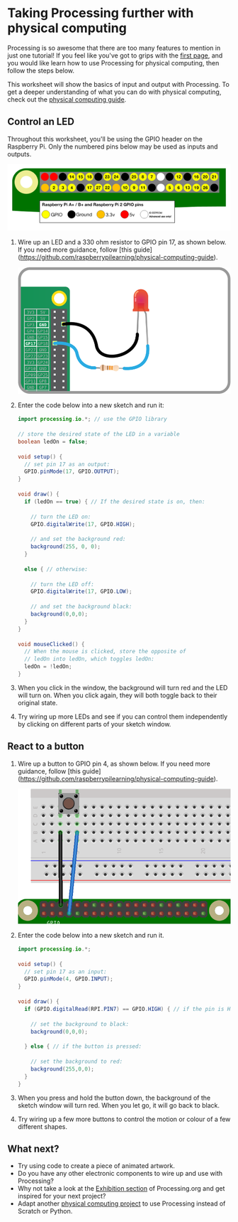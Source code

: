 # Taking Processing further with physical computing

Processing is so awesome that there are too many features to mention in just one tutorial! If you feel like you've got to grips with the [first page](worksheet.md), and you would like learn how to use Processing for physical computing, then follow the steps below.

This worksheet will show the basics of input and output with Processing. To get a deeper understanding of what you can do with physical computing, check out the [physical computing guide](https://github.com/raspberrypilearning/physical-computing-guide).

## Control an LED

Throughout this worksheet, you'll be using the GPIO header on the Raspberry Pi. Only the numbered pins below may be used as inputs and outputs.

![](images/gpio-numbers-pi2.png)

1. Wire up an LED and a 330 ohm resistor to GPIO pin 17, as shown below. If you need more guidance, follow [this guide] (https://github.com/raspberrypilearning/physical-computing-guide).

	![](images/led-gpio17.png)

1. Enter the code below into a new sketch and run it:

	```java
	import processing.io.*; // use the GPIO library

	// store the desired state of the LED in a variable
	boolean ledOn = false; 

	void setup() {
	  // set pin 17 as an output:
	  GPIO.pinMode(17, GPIO.OUTPUT);  
	}

	void draw() {
	  if (ledOn == true) { // If the desired state is on, then:

	  	// turn the LED on:
	    GPIO.digitalWrite(17, GPIO.HIGH);

	    // and set the background red:
	    background(255, 0, 0);
	  }

	  else { // otherwise:

	  	// turn the LED off:
	    GPIO.digitalWrite(17, GPIO.LOW);

	    // and set the background black:
	    background(0,0,0);
	  }
	}

	void mouseClicked() {
	  // When the mouse is clicked, store the opposite of 
	  // ledOn into ledOn, which toggles ledOn:
	  ledOn = !ledOn;
	}
	```

1. When you click in the window, the background will turn red and the LED will turn on. When you click again, they will both toggle back to their original state.

1. Try wiring up more LEDs and see if you can control them independently by clicking on different parts of your sketch window.

## React to a button

1. Wire up a button to GPIO pin 4, as shown below. If you need more guidance, follow [this guide] (https://github.com/raspberrypilearning/physical-computing-guide).

	![](images/button.png)

1. Enter the code below into a new sketch and run it.

	```java
	import processing.io.*;

	void setup() {
	  // set pin 17 as an input:
	  GPIO.pinMode(4, GPIO.INPUT);
	}

	void draw() {
	  if (GPIO.digitalRead(RPI.PIN7) == GPIO.HIGH) { // if the pin is HIGH, the button isn't pressed
	    
	    // set the background to black:
	    background(0,0,0);

	  } else { // if the button is pressed:

	  	// set the background to red:
	    background(255,0,0);
	  }
	}
	```

1. When you press and hold the button down, the background of the sketch window will turn red. When you let go, it will go back to black.

1. Try wiring up a few more buttons to control the motion or colour of a few different shapes.

## What next?

- Try using code to create a piece of animated artwork.
- Do you have any other electronic components to wire up and use with Processing?
- Why not take a look at the [Exhibition section](https://processing.org/exhibition/) of Processing.org and get inspired for your next project?
- Adapt another [physical computing project](https://www.raspberrypi.org/resources/make/) to use Processing instead of Scratch or Python.

